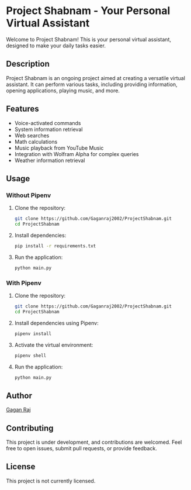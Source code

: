 # Project Shabnam - Your Personal Virtual Assistant

Welcome to Project Shabnam! This is your personal virtual assistant, designed to make your daily tasks easier.

## Description

Project Shabnam is an ongoing project aimed at creating a versatile virtual assistant. It can perform various tasks, including providing information, opening applications, playing music, and more.

## Features

- Voice-activated commands
- System information retrieval
- Web searches
- Math calculations
- Music playback from YouTube Music
- Integration with Wolfram Alpha for complex queries
- Weather information retrieval

## Usage

### Without Pipenv

1. Clone the repository:

   ```bash
   git clone https://github.com/Gaganraj2002/ProjectShabnam.git
   cd ProjectShabnam
   ```

2. Install dependencies:

   ```bash
   pip install -r requirements.txt
   ```

3. Run the application:
   ```bash
   python main.py
   ```

### With Pipenv

1. Clone the repository:

   ```bash
   git clone https://github.com/Gaganraj2002/ProjectShabnam.git
   cd ProjectShabnam
   ```

2. Install dependencies using Pipenv:

   ```bash
   pipenv install
   ```

3. Activate the virtual environment:

   ```bash
   pipenv shell
   ```

4. Run the application:
   ```bash
   python main.py
   ```

## Author

[Gagan Raj](https://github.com/Gaganraj2002)

## Contributing

This project is under development, and contributions are welcomed. Feel free to open issues, submit pull requests, or provide feedback.

## License

This project is not currently licensed.
